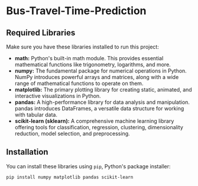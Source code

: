 # Bus-Travel-Time-Prediction
## Required Libraries

Make sure you have these libraries installed to run this project:

* **math:**  Python's built-in math module. This provides essential mathematical functions like trigonometry, logarithms, and more.
* **numpy:** The fundamental package for numerical operations in Python. NumPy introduces powerful arrays and matrices, along with a wide range of mathematical functions to operate on them.
* **matplotlib:** The primary plotting library for creating static, animated, and interactive visualizations in Python.
* **pandas:** A high-performance library for data analysis and manipulation. pandas introduces DataFrames, a versatile data structure for working with tabular data.
* **scikit-learn (sklearn):** A comprehensive machine learning library offering tools for classification, regression, clustering, dimensionality reduction, model selection, and preprocessing.

## Installation

You can install these libraries using `pip`, Python's package installer:

```bash
pip install numpy matplotlib pandas scikit-learn
